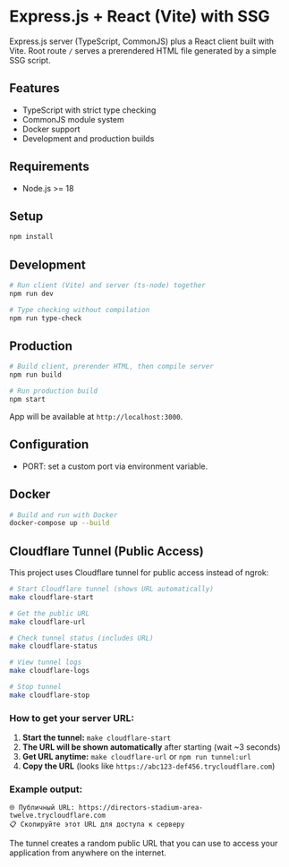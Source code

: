 # Express.js + React (Vite) with SSG

Express.js server (TypeScript, CommonJS) plus a React client built with Vite. Root route `/` serves a prerendered HTML file generated by a simple SSG script.

## Features
- TypeScript with strict type checking
- CommonJS module system
- Docker support
- Development and production builds

## Requirements
- Node.js >= 18

## Setup
```bash
npm install
```

## Development
```bash
# Run client (Vite) and server (ts-node) together
npm run dev

# Type checking without compilation
npm run type-check
```

## Production
```bash
# Build client, prerender HTML, then compile server
npm run build

# Run production build
npm start
```

App will be available at `http://localhost:3000`.

## Configuration
- PORT: set a custom port via environment variable.

## Docker
```bash
# Build and run with Docker
docker-compose up --build
```

## Cloudflare Tunnel (Public Access)
This project uses Cloudflare tunnel for public access instead of ngrok:

```bash
# Start Cloudflare tunnel (shows URL automatically)
make cloudflare-start

# Get the public URL
make cloudflare-url

# Check tunnel status (includes URL)
make cloudflare-status

# View tunnel logs
make cloudflare-logs

# Stop tunnel
make cloudflare-stop
```

### How to get your server URL:
1. **Start the tunnel:** `make cloudflare-start`
2. **The URL will be shown automatically** after starting (wait ~3 seconds)
3. **Get URL anytime:** `make cloudflare-url` or `npm run tunnel:url`
4. **Copy the URL** (looks like `https://abc123-def456.trycloudflare.com`)

### Example output:
```
🌐 Публичный URL: https://directors-stadium-area-twelve.trycloudflare.com
📋 Скопируйте этот URL для доступа к серверу
```

The tunnel creates a random public URL that you can use to access your application from anywhere on the internet.
